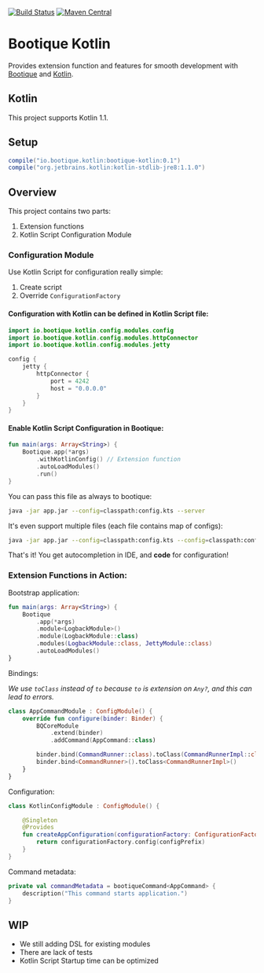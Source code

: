 [![Build Status](https://travis-ci.org/bootique/bootique-kotlin.svg)](https://travis-ci.org/bootique/bootique-kotlin)
[![Maven Central](https://maven-badges.herokuapp.com/maven-central/io.bootique.kotlin/bootique-kotlin/badge.svg)](https://maven-badges.herokuapp.com/maven-central/io.bootique.kotlin/bootique-kotlin/)

# Bootique Kotlin

Provides extension function and features for smooth development with [Bootique](http://bootique.io/) and [Kotlin](http://kotlinlang.org/).

## Kotlin

This project supports Kotlin 1.1.

## Setup

```gradle
compile("io.bootique.kotlin:bootique-kotlin:0.1")
compile("org.jetbrains.kotlin:kotlin-stdlib-jre8:1.1.0")
```

## Overview

This project contains two parts:

1. Extension functions
2. Kotlin Script Configuration Module

### Configuration Module

Use Kotlin Script for configuration really simple:

1. Create script
2. Override `ConfigurationFactory`

#### Configuration with Kotlin can be defined in Kotlin Script file:

```kotlin
import io.bootique.kotlin.config.modules.config
import io.bootique.kotlin.config.modules.httpConnector
import io.bootique.kotlin.config.modules.jetty

config {
    jetty {
        httpConnector {
            port = 4242
            host = "0.0.0.0"
        }
    }
}
```

#### Enable Kotlin Script Configuration in Bootique:

```kotlin
fun main(args: Array<String>) {
    Bootique.app(*args)
        .withKotlinConfig() // Extension function
        .autoLoadModules()
        .run()
}
```

You can pass this file as always to bootique:

```bash
java -jar app.jar --config=classpath:config.kts --server
```

It's even support multiple files (each file contains map of configs):

```bash
java -jar app.jar --config=classpath:config.kts --config=classpath:config1.kts --server
```

That's it! You get autocompletion in IDE, and **code** for configuration!

### Extension Functions in Action:

Bootstrap application:

```kotlin
fun main(args: Array<String>) {
    Bootique
        .app(*args)
        .module<LogbackModule>()
        .module(LogbackModule::class)
        .modules(LogbackModule::class, JettyModule::class)
        .autoLoadModules()
}
```

Bindings:

*We use `toClass` instead of `to` because `to` is extension on `Any?`, and this can lead to errors.*

```kotlin
class AppCommandModule : ConfigModule() {
    override fun configure(binder: Binder) {
        BQCoreModule
            .extend(binder)
            .addCommand(AppCommand::class)

        binder.bind(CommandRunner::class).toClass(CommandRunnerImpl::class)
        binder.bind<CommandRunner>().toClass<CommandRunnerImpl>()
    }
}
```

Configuration:

```kotlin
class KotlinConfigModule : ConfigModule() {

    @Singleton
    @Provides
    fun createAppConfiguration(configurationFactory: ConfigurationFactory): AppConfiguration {
        return configurationFactory.config(configPrefix)
    }
}
```

Command metadata:

```kotlin
private val commandMetadata = bootiqueCommand<AppCommand> {
    description("This command starts application.")
}
```

## WIP

* We still adding DSL for existing modules
* There are lack of tests
* Kotlin Script Startup time can be optimized
